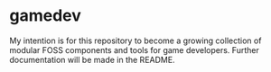 # gamedev
My intention is for this repository to become a growing collection of modular FOSS components and tools for game developers. Further documentation will be made in the README.
